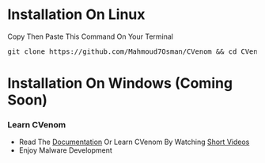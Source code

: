 <h1>Installation On Linux</h1>
<p>Copy Then Paste This Command On Your Terminal</p>
<pre>git clone https://github.com/Mahmoud7Osman/CVenom && cd CVenom/Setup/ && bash setup.sh</pre>

<h1>Installation On Windows (Coming Soon)</h1>

<h3>Learn CVenom</h3>
<ul>
	<li>Read The <a href="https://github.com/Mahmoud7Osman/CVenom#documentation">Documentation</a> Or Learn CVenom By Watching <a href="https://youtube.com/c/TheDoctorMLT">Short Videos</a></li>
	<li>Enjoy Malware Development</li>

</ul>
